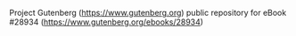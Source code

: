 Project Gutenberg (https://www.gutenberg.org) public repository for eBook #28934 (https://www.gutenberg.org/ebooks/28934)
